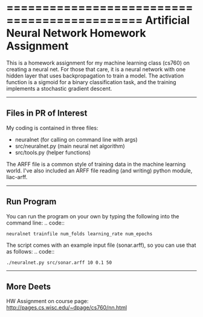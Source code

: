 =============================================
Artificial Neural Network Homework Assignment
=============================================

This is a homework assignment for my machine learning class (cs760) on creating a neural net.
For those that care, it is a neural network with one hidden layer that uses backpropagation 
to train a model. The activation function is a sigmoid for a binary classification task, 
and the training implements a stochastic gradient descent.

-----------------------
Files in PR of Interest
-----------------------

My coding is contained in three files:
- neuralnet (for calling on command line with args)
- src/neuralnet.py (main neural net algorithm)
- src/tools.py (helper functions)

The ARFF file is a common style of training data in the machine learning world. I've
also included an ARFF file reading (and writing) python module, liac-arff.

-----------
Run Program
-----------

You can run the program on your own by typing the following into the command line:
.. code::

	neuralnet trainfile num_folds learning_rate num_epochs

The script comes with an example input file (sonar.arff), so you can use that as follows:
.. code:: 

	./neuralnet.py src/sonar.arff 10 0.1 50

----------
More Deets
----------

HW Assignment on course page: http://pages.cs.wisc.edu/~dpage/cs760/nn.html